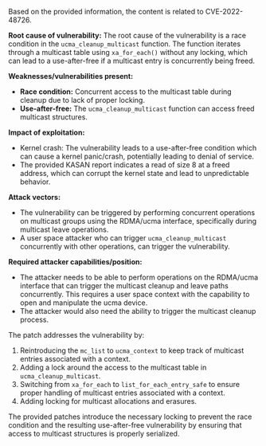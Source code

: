 Based on the provided information, the content is related to CVE-2022-48726.

**Root cause of vulnerability:**
The root cause of the vulnerability is a race condition in the `ucma_cleanup_multicast` function. The function iterates through a multicast table using `xa_for_each()` without any locking, which can lead to a use-after-free if a multicast entry is concurrently being freed.

**Weaknesses/vulnerabilities present:**
- **Race condition:** Concurrent access to the multicast table during cleanup due to lack of proper locking.
- **Use-after-free:** The `ucma_cleanup_multicast` function can access freed multicast structures.

**Impact of exploitation:**
- Kernel crash: The vulnerability leads to a use-after-free condition which can cause a kernel panic/crash, potentially leading to denial of service.
- The provided KASAN report indicates a read of size 8 at a freed address, which can corrupt the kernel state and lead to unpredictable behavior.

**Attack vectors:**
- The vulnerability can be triggered by performing concurrent operations on multicast groups using the RDMA/ucma interface, specifically during multicast leave operations.
- A user space attacker who can trigger `ucma_cleanup_multicast` concurrently with other operations, can trigger the vulnerability.

**Required attacker capabilities/position:**
- The attacker needs to be able to perform operations on the RDMA/ucma interface that can trigger the multicast cleanup and leave paths concurrently. This requires a user space context with the capability to open and manipulate the ucma device.
- The attacker would also need the ability to trigger the multicast cleanup process.

The patch addresses the vulnerability by:
1. Reintroducing the `mc_list` to `ucma_context` to keep track of multicast entries associated with a context.
2.  Adding a lock around the access to the multicast table in `ucma_cleanup_multicast`.
3. Switching from `xa_for_each` to `list_for_each_entry_safe` to ensure proper handling of multicast entries associated with a context.
4. Adding locking for multicast allocations and erasures.

The provided patches introduce the necessary locking to prevent the race condition and the resulting use-after-free vulnerability by ensuring that access to multicast structures is properly serialized.